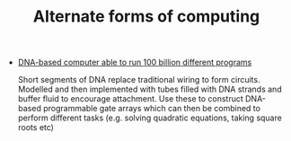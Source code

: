﻿---
title: Alternate forms of computing
---
- [DNA-based computer able to run 100 billion different programs](https://www.newscientist.com/article/2391747-dna-based-computer-can-run-100-billion-different-programs/)

    Short segments of DNA replace traditional wiring to form circuits. Modelled and then implemented with tubes filled with DNA strands and buffer fluid to encourage attachment. Use these to construct DNA-based programmable gate arrays which can then be combined to perform different tasks (e.g. solving quadratic equations, taking square roots etc)